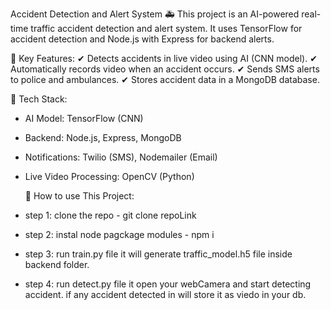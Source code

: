 Accident Detection and Alert System 🚑
This project is an AI-powered real-time traffic accident detection and alert system. It uses TensorFlow for accident detection and Node.js with Express for backend alerts.

🔹 Key Features:
✔ Detects accidents in live video using AI (CNN model).
✔ Automatically records video when an accident occurs.
✔ Sends SMS alerts to police and ambulances.
✔ Stores accident data in a MongoDB database.

🔹 Tech Stack:

- AI Model: TensorFlow (CNN)

- Backend: Node.js, Express, MongoDB

- Notifications: Twilio (SMS), Nodemailer (Email)

- Live Video Processing: OpenCV (Python)

  🔹 How to use This Project:
  
- step 1: clone the repo - git clone repoLink

- step 2: instal node pagckage modules - npm i

- step 3: run train.py file it will generate traffic_model.h5 file inside backend folder.

- step 4: run detect.py file it open your webCamera and start detecting accident. if any accident detected in will store it as viedo in your db.
 
  
  
  
